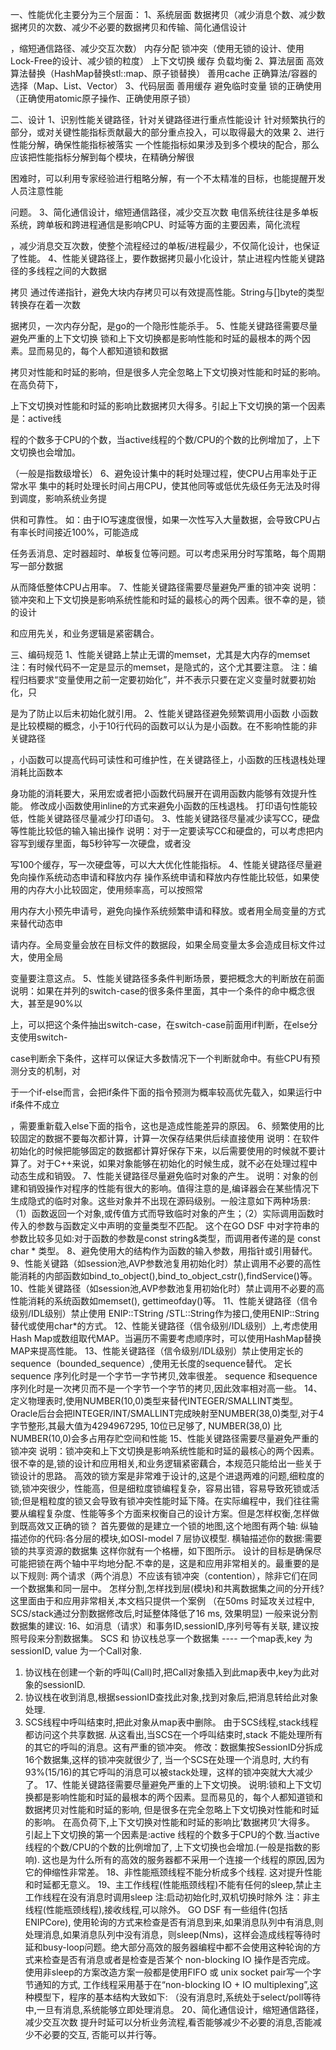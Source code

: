 一、性能优化主要分为三个层面：
1、系统层面
数据拷贝（减少消息个数、减少数据拷贝的次数、减少不必要的数据拷贝和传输、简化通信设计

，缩短通信路径、减少交互次数）
内存分配
锁冲突（使用无锁的设计、使用Lock-Free的设计、减少锁的粒度）
上下文切换
缓存
负载均衡
2、算法层面
高效算法替换（HashMap替换stl::map、原子锁替换）
善用cache
正确算法/容器的选择（Map、List、Vector）
3、代码层面
善用缓存
避免临时变量
锁的正确使用（正确使用atomic原子操作、正确使用原子锁）

二、设计
1、识别性能关键路径，针对关键路径进行重点性能设计
针对频繁执行的部分，或对关键性能指标贡献最大的部分重点投入，可以取得最大的效果
2、进行性能分解，确保性能指标被落实
一个性能指标如果涉及到多个模块的配合，那么应该把性能指标分解到每个模块，在精确分解很

困难时，可以利用专家经验进行粗略分解，有一个不太精准的目标，也能提醒开发人员注意性能

问题。
3、简化通信设计，缩短通信路径，减少交互次数
电信系统往往是多单板系统，跨单板和跨进程通信是影响CPU、时延等方面的主要因素，简化流程

，减少消息交互次数，使整个流程经过的单板/进程最少，不仅简化设计，也保证了性能。
4、性能关键路径上，要作数据拷贝最小化设计，禁止进程内性能关键路径的多线程之间的大数据

拷贝
通过传递指针，避免大块内存拷贝可以有效提高性能。String与[]byte的类型转换存在着一次数

据拷贝，一次内存分配，是go的一个隐形性能杀手。
5、性能关键路径需要尽量避免严重的上下文切换
锁和上下文切换都是影响性能和时延的最根本的两个因素。显而易见的，每个人都知道锁和数据

拷贝对性能和时延的影响，但是很多人完全忽略上下文切换对性能和时延的影响。在高负荷下，

上下文切换对性能和时延的影响比数据拷贝大得多。引起上下文切换的第一个因素是：active线

程的个数多于CPU的个数，当active线程的个数/CPU的个数的比例增加了，上下文切换也会增加。

（一般是指数级增长）
6、避免设计集中的耗时处理过程，使CPU占用率处于正常水平
集中的耗时处理长时间占用CPU，使其他同等或低优先级任务无法及时得到调度，影响系统业务提

供和可靠性。
如：由于IO写速度很慢，如果一次性写入大量数据，会导致CPU占有率长时间接近100%，可能造成

任务丢消息、定时器超时、单板复位等问题。可以考虑采用分时写策略，每个周期写一部分数据

从而降低整体CPU占用率。
7、性能关键路径需要尽量避免严重的锁冲突
说明：锁冲突和上下文切换是影响系统性能和时延的最核心的两个因素。很不幸的是，锁的设计

和应用先关，和业务逻辑是紧密耦合。

三、编码规范
1、性能关键路上禁止无谓的memset，尤其是大内存的memset
注：有时候代码不一定是显示的memset，是隐式的，这个尤其要注意。
注：编程归档要求“变量使用之前一定要初始化”，并不表示只要在定义变量时就要初始化，只

是为了防止以后未初始化就引用。
2、性能关键路径避免频繁调用小函数
小函数是比较模糊的概念，小于10行代码的函数可以认为是小函数。在不影响性能的非关键路径

，小函数可以提高代码可读性和可维护性，在关键路径上，小函数的压栈退栈处理消耗比函数本

身功能的消耗要大，采用宏或者把小函数代码展开在调用函数内能够有效提升性能。
修改成小函数使用inline的方式来避免小函数的压栈退栈。
打印语句性能较低，性能关键路径尽量减少打印语句。
3、性能关键路径尽量减少读写CC，硬盘等性能比较低的输入输出操作
说明：对于一定要读写CC和硬盘的，可以考虑把内容写到缓存里面，每5秒钟写一次硬盘，或者没

写100个缓存，写一次硬盘等，可以大大优化性能指标。
4、性能关键路径尽量避免向操作系统动态申请和释放内存
操作系统申请和释放内存性能比较低，如果使用的内存大小比较固定，使用频率高，可以按照常

用内存大小预先申请号，避免向操作系统频繁申请和释放。或者用全局变量的方式来替代动态申

请内存。全局变量会放在目标文件的数据段，如果全局变量太多会造成目标文件过大，使用全局

变量要注意这点。
5、性能关键路径多条件判断场景，要把概念大的判断放在前面
说明：如果在并列的switch-case的很多条件里面，其中一个条件的命中概念很大，甚至是90%以

上，可以把这个条件抽出switch-case，在switch-case前面用if判断，在else分支使用switch-

case判断余下条件，这样可以保证大多数情况下一个判断就命中。有些CPU有预测分支的机制，对

于一个if-else而言，会把if条件下面的指令预测为概率较高优先载入，如果运行中if条件不成立

，需要重新载入else下面的指令，这也是造成性能差异的原因。
6、频繁使用的比较固定的数据不要每次都计算，计算一次保存结果供后续直接使用
说明：在软件初始化的时候把能够固定的数据都计算好保存下来，以后需要使用的时候就不要计算了。对于C++来说，如果对象能够在初始化的时候生成，就不必在处理过程中动态生成和销毁。
7、性能关键路径尽量避免临时对象的产生。
说明：对象的创建和销毁操作对程序的性能有很大的影响。值得注意的是,编译器会在某些情况下生成隐式的临时对象。这些对象并不出现在源码级别。一般注意如下两种场景:（1）函数返回一个对象,或传值方式而导致临时对象的产生；（2）实际调用函数时传入的参数与函数定义中声明的变量类型不匹配。
这个在GO DSF 中对字符串的参数比较多见如:对于函数的参数是const string&类型，而调用者传递的是 const char * 类型。
8、避免使用大的结构作为函数的输入参数，用指针或引用替代。
9、性能关键路（如session池,AVP参数池复用初始化时）禁止调用不必要的高性能消耗的内部函数如bind_to_object(),bind_to_object_cstr(),findService()等。
10、性能关键路径（如session池,AVP参数池复用初始化时）禁止调用不必要的高性能消耗的系统函数如memset(), gettimeofday()等。
11、性能关键路径（信令级别/IDL级别）禁止使用 ENIP::TString /STL::String作为接口,使用ENIP::String 替代或使用char*的方式。
12、性能关键路径（信令级别/IDL级别）上,考虑使用Hash Map或数组取代MAP。当遍历不需要考虑顺序时，可以使用HashMap替换MAP来提高性能。
13、性能关键路径（信令级别/IDL级别）禁止使用定长的sequence（bounded_sequence）,使用无长度的sequence替代。
定长sequence 序列化时是一个字节一字节拷贝,效率很差。
sequence <TChar> 和sequence<TOctet> 序列化时是一次拷贝而不是一个字节一个字节的拷贝,因此效率相对高一些。
14、定义物理表时,使用NUMBER(10,0)类型来替代INTEGER/SMALLINT类型。
Oracle后台会把INTEGER/INT/SMALLINT完成映射至NUMBER(38,0)类型,对于4字节整形,其最大值为4294967295, 10位已足够了, NUMBER(38,0) 比NUMBER(10,0)会多占用存贮空间和性能
15、性能关键路径需要尽量避免严重的锁冲突
说明：锁冲突和上下文切换是影响系统性能和时延的最核心的两个因素。很不幸的是,锁的设计和应用相关,和业务逻辑紧密藕合，本规范只能给出一些关于锁设计的思路。
高效的锁方案是非常难于设计的,这是个进退两难的问题,细粒度的锁,锁冲突很少，性能高，但是细粒度锁编程复杂，容易出错，容易导致死锁或活锁;但是粗粒度的锁又会导致有锁冲突性能时延下降。在实际编程中，我们往往需要从编程复杂度、性能等多个方面来权衡自己的设计方案。但是怎样权衡,怎样做到既高效又正确的锁？
首先要做的是建立一个锁的地图,这个地图有两个轴:
纵轴描述你的代码:各分层的模块,如OSI-model 7 层协议模型.
横轴描述你的数据:需要锁的共享资源的数据集
这样你就有一个格栅，如下图所示。
设计的目标是确保尽可能把锁在两个轴中平均地分配.不幸的是，这是和应用非常相关的。最重要的是以下规则:
两个请求（两个消息）不应该有锁冲突（contention），除非它们在同一个数据集和同一层中。
怎样分割,怎样找到层(模块)和共离数据集之间的分开线?这里面由于和应用非常相关,本文档只提供一个案例 （在50ms 时延攻关过程中, SCS/stack通过分割数据修改后,时延整体降低了16 ms, 效果明显)
一般来说分割数据集的建议:
16、如消息（请求）和事务ID,sessionID,序列号等有关联, 建议按照号段来分割数据集。
SCS 和 协议栈总享一个数据集 ---- 一个map表,key 为 sessionID, value 为一个Call对象.
1.	协议栈在创建一个新的呼叫(Call)时,把Call对象插入到此map表中,key为此对象的sessionID.
2.	协议栈在收到消息,根据sessionID查找此对象,找到对象后,把消息转给此对象处理.
3.	SCS线程中呼叫结束时,把此对象从map表中删除。
由于SCS线程,stack线程都访问这个共享数据.
从这看出,当SCS在一个呼叫结束时,stack 不能处理所有的其它的呼叫的消息。这有严重的锁冲突。
修改：数据集按SessionID分拆成16个数据集,这样的锁冲突就很少了, 当一个SCS在处理一个消息时, 大约有93%(15/16)的其它呼叫的消息可以被stack处理，这样的锁冲突就大大减少了。
17、性能关键路径需要尽量避免严重的上下文切换。
说明:锁和上下文切换都是影响性能和时延的最根本的两个因素。显而易见的，每个人都知道锁和数据拷贝对性能和时延的影响, 但是很多在完全忽略上下文切换对性能和时延的影响。
在高负荷下,上下文切换对性能和时延的影响比’数据拷贝’大得多。
引起上下文切换的第一个因素是:active 线程的个数多于CPU的个数.当active线程的个数/CPU的个数的比例增加了, 上下文切换也会增加.(一般是指数的影响). 
这也是为什么所有的高效的服务器都不采用一个连接一个线程的原因,因为它的伸缩性非常差。
18、非性能瓶颈线程不能分析成多个线程. 这对提升性能和时延都无意义。
19、主工作线程(性能瓶颈线程)不能有任何的sleep,禁止主工作线程在没有消息时调用sleep
注:启动初始化时,双机切换时除外
注：非主线程(性能瓶颈线程),接收线程,可以除外。
GO DSF 有一些组件(包括ENIPCore), 使用轮询的方式来检查是否有消息到来,如果消息队列中有消息,则处理消息,如果消息队列中没有消息，则sleep(Nms)，这样会造成线程等待时延和busy-loop问题。绝大部分高效的服务器编程中都不会使用这种轮询的方式来检查是否有消息或者是检查是否某个 non-blocking IO 操作是否完成。
使用非sleep的方案改造方案一般都是使用FIFO 或 unix socket pair写一个字节通知的方式, 工作线程采用基于在“non-blocking IO + IO multiplexing”,这种模型下，程序的基本结构大致如下: （没有消息时,系统处于select/poll等待中,一旦有消息,系统能够立即处理消息。
20、简化通信设计，缩短通信路径，减少交互次数
提升时延可以分析业务流程,看否能够减少不必要的消息,否能减少不必要的交互, 否能可以并行等。
